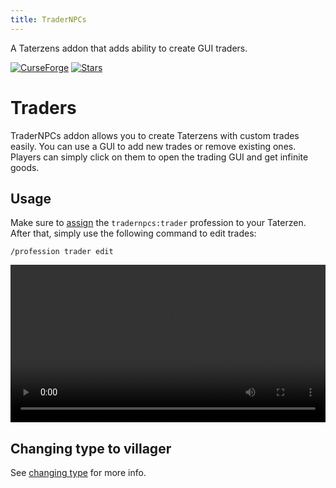 ```yaml
---
title: TraderNPCs
---
```


A Taterzens addon that adds ability to create GUI traders.

[![CurseForge](https://cf.way2muchnoise.eu/versions/For%20MC_550916_all.svg?style=flat-square)](https://www.curseforge.com/minecraft/mc-mods/tradernpcs)
[![Stars](https://img.shields.io/github/stars/samolego/TraderNPCs?style=flat-square)](https://github.com/samolego/TraderNPCs)


# Traders

TraderNPCs addon allows you to create Taterzens with custom trades easily.
You can use a GUI to add new trades or remove existing ones.
Players can simply click on them to open the trading GUI and get infinite goods.

## Usage

Make sure to [assign](./assigning_professions.md#giving-taterzen-a-profession) the `tradernpcs:trader` profession to your Taterzen.
After that, simply use the following command to edit trades:
```
/profession trader edit
```
<video controls="true" allowfullscreen="true" width="100%">
	<source src="../../assets/video/trader_adding_items.mp4" type="video/mp4">
	<p>Your browser does not support the video element.</p>
</video>


## Changing type to villager

See [changing type](../getting_started/types.md#armorer-villager-from-desert) for more info.